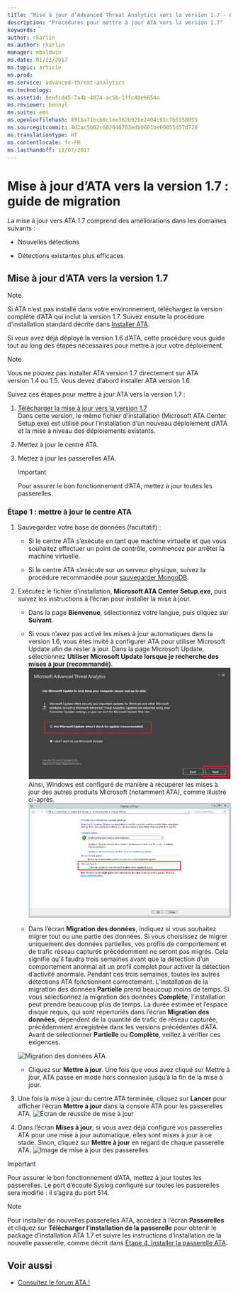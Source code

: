 ```yaml
---
title: "Mise à jour d’Advanced Threat Analytics vers la version 1.7 - Guide de migration | Microsoft Docs"
description: "Procédures pour mettre à jour ATA vers la version 1.7"
keywords: 
author: rkarlin
ms.author: rkarlin
manager: mbaldwin
ms.date: 01/23/2017
ms.topic: article
ms.prod: 
ms.service: advanced-threat-analytics
ms.technology: 
ms.assetid: 8eefcd45-7a4b-4074-ac5b-1ffc48e6654a
ms.reviewer: bennyl
ms.suite: ems
ms.openlocfilehash: 891ba71bcb8c1ee362b92be2404c65c7b5158055
ms.sourcegitcommit: 4d2ac5b02c682840703edb0661be09055d57d728
ms.translationtype: HT
ms.contentlocale: fr-FR
ms.lasthandoff: 11/07/2017
---
```

# <a name="ata-update-to-17-migration-guide"></a>Mise à jour d’ATA vers la version 1.7 : guide de migration
La mise à jour vers ATA 1.7 comprend des améliorations dans les domaines suivants :

-   Nouvelles détections

-   Détections existantes plus efficaces
  

## <a name="updating-ata-to-version-17"></a>Mise à jour d’ATA vers la version 1.7

> [!NOTE] 
> Si ATA n’est pas installé dans votre environnement, téléchargez la version complète d’ATA qui inclut la version 1.7. Suivez ensuite la procédure d’installation standard décrite dans [Installer ATA](install-ata-step1.md).

Si vous avez déjà déployé la version 1.6 d’ATA, cette procédure vous guide tout au long des étapes nécessaires pour mettre à jour votre déploiement.

> [!NOTE] 
> Vous ne pouvez pas installer ATA version 1.7 directement sur ATA version 1.4 ou 1.5. Vous devez d’abord installer ATA version 1.6. 

Suivez ces étapes pour mettre à jour ATA vers la version 1.7 :

1.  [Télécharger la mise à jour vers la version 1.7](http://www.microsoft.com/evalcenter/evaluate-microsoft-advanced-threat-analytics)<br>
Dans cette version, le même fichier d’installation (Microsoft ATA Center Setup.exe) est utilisé pour l’installation d’un nouveau déploiement d’ATA et la mise à niveau des déploiements existants.

2.  Mettez à jour le centre ATA.

4.  Mettez à jour les passerelles ATA.

    > [!IMPORTANT]
    > Pour assurer le bon fonctionnement d’ATA, mettez à jour toutes les passerelles.

### <a name="step-1-update-the-ata-center"></a>Étape 1 : mettre à jour le centre ATA

1.  Sauvegardez votre base de données (facultatif) :

    -   Si le centre ATA s’exécute en tant que machine virtuelle et que vous souhaitez effectuer un point de contrôle, commencez par arrêter la machine virtuelle.

    -   Si le centre ATA s’exécute sur un serveur physique, suivez la procédure recommandée pour [sauvegarder MongoDB](https://docs.mongodb.org/manual/core/backups/).

2.  Exécutez le fichier d’installation, **Microsoft ATA Center Setup.exe**, puis suivez les instructions à l’écran pour installer la mise à jour.

    -  Dans la page **Bienvenue**, sélectionnez votre langue, puis cliquez sur **Suivant**.

    -  Si vous n’avez pas activé les mises à jour automatiques dans la version 1.6, vous êtes invité à configurer ATA pour utiliser Microsoft Update afin de rester à jour.  Dans la page Microsoft Update, sélectionnez **Utiliser Microsoft Update lorsque je recherche des mises à jour (recommandé)**.
    ![Image montrant comment maintenir ATA à jour](media/ata_ms_update.png) Ainsi, Windows est configuré de manière à récupérer les mises à jour des autres produits Microsoft (notamment ATA), comme illustré ci-après. 
     ![Image de mise à jour automatique de Windows](media/ata_installupdatesautomatically.png)

    -  Dans l’écran **Migration des données**, indiquez si vous souhaitez migrer tout ou une partie des données. Si vous choisissez de migrer uniquement des données partielles, vos profils de comportement et de trafic réseau capturés précédemment ne seront pas migrés. Cela signifie qu’il faudra trois semaines avant que la détection d’un comportement anormal ait un profil complet pour activer la détection d’activité anormale. Pendant ces trois semaines, toutes les autres détections ATA fonctionnent correctement. L’installation de la migration des données **Partielle** prend beaucoup moins de temps. Si vous sélectionnez la migration des données **Complète**, l’installation peut prendre beaucoup plus de temps. La durée estimée et l’espace disque requis, qui sont répertoriés dans l’écran **Migration des données**, dépendent de la quantité de trafic de réseau capturée, précédemment enregistrée dans les versions précédentes d’ATA. Avant de sélectionner **Partielle** ou **Complète**, veillez à vérifier ces exigences.  
    
    ![Migration des données ATA](media/migration-data-migration17.png)

    -  Cliquez sur **Mettre à jour**. Une fois que vous avez cliqué sur Mettre à jour, ATA passe en mode hors connexion jusqu’à la fin de la mise à jour.

4.  Une fois la mise à jour du centre ATA terminée, cliquez sur **Lancer** pour afficher l’écran **Mettre à jour** dans la console ATA pour les passerelles ATA.
    ![Écran de réussite de mise à jour](media/migration-center-success17.png)

5.  Dans l’écran **Mises à jour**, si vous avez déjà configuré vos passerelles ATA pour une mise à jour automatique, elles sont mises à jour à ce stade. Sinon, cliquez sur **Mettre à jour** en regard de chaque passerelle ATA.
  ![Image de mise à jour des passerelles](media/migration-update-gw-17.png)

  
> [!IMPORTANT] 
> Pour assurer le bon fonctionnement d’ATA, mettez à jour toutes les passerelles.
> Le port d’écoute Syslog configuré sur toutes les passerelles sera modifié : il s’agira du port 514.
 
> [!NOTE] 
> Pour installer de nouvelles passerelles ATA, accédez à l’écran **Passerelles** et cliquez sur **Télécharger l’installation de la passerelle** pour obtenir le package d’installation ATA 1.7 et suivre les instructions d’installation de la nouvelle passerelle, comme décrit dans [Étape 4. Installer la passerelle ATA](install-ata-step4.md).



## <a name="see-also"></a>Voir aussi

- [Consultez le forum ATA !](https://social.technet.microsoft.com/Forums/security/home?forum=mata)

